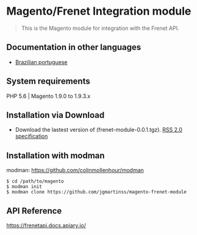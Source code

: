 # Magento/Frenet Integration module
> This is the Magento module for integration with the Frenet API.

## Documentation in other languages
* [Brazilian portuguese](README.pt-br.md)

## System requirements
PHP 5.6 | Magento 1.9.0 to 1.9.3.x

## Installation via Download
- Download the lastest version of (frenet-module-0.0.1.tgz).
[RSS 2.0 specification](https://github.com/jgmartinss/magento-frenet-module/blob/master/var/connect/frenet-module-0.0.1.tgz)

## Installation with modman
modman: https://github.com/colinmollenhour/modman

    $ cd /path/to/magento
    $ modman init
    $ modman clone https://github.com/jgmartinss/magento-frenet-module

## API Reference
https://frenetapi.docs.apiary.io/

